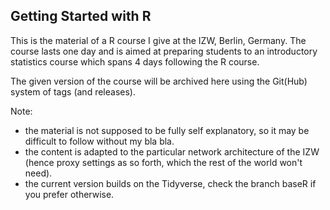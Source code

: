 ## Getting Started with R

This is the material of a R course I give at the IZW, Berlin, Germany.
The course lasts one day and is aimed at preparing students to an introductory statistics course which spans 4 days following the R course.

The given version of the course will be archived here using the Git(Hub) system of tags (and releases).

Note:
- the material is not supposed to be fully self explanatory, so it may be difficult to follow without my bla bla.
- the content is adapted to the particular network architecture of the IZW (hence proxy settings as so forth, which the rest of the world won't need).
- the current version builds on the Tidyverse, check the branch baseR if you prefer otherwise.

